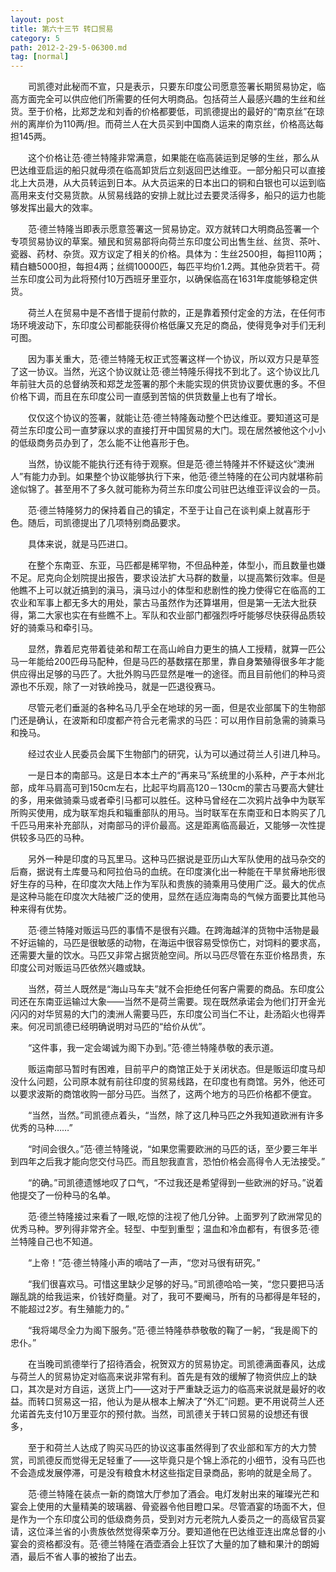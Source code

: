 ```yaml
---
layout: post
title: 第六十三节 转口贸易
category: 5
path: 2012-2-29-5-06300.md
tag: [normal]
---
```


　　司凯德对此秘而不宣，只是表示，只要东印度公司愿意签署长期贸易协定，临高方面完全可以供应他们所需要的任何大明商品。包括荷兰人最感兴趣的生丝和丝货。至于价格，比郑芝龙和刘香的价格都要低，司凯德提出的最好的“南京丝”在琼州的离岸价为110两/担。而荷兰人在大员买到中国商人运来的南京丝，价格高达每担145两。

　　这个价格让范·德兰特隆非常满意，如果能在临高装运到足够的生丝，那么从巴达维亚启运的船只就毋须在临高卸货后立刻返回巴达维亚。一部分船只可以直接北上大员港，从大员转运到日本。从大员运来的日本出口的铜和白银也可以运到临高用来支付交易货款。从贸易线路的安排上就比过去要灵活得多，船只的运力也能够发挥出最大的效率。

　　范·德兰特隆当即表示愿意签署这一贸易协定。双方就转口大明商品签署一个专项贸易协议的草案。殖民和贸易部将向荷兰东印度公司出售生丝、丝货、茶叶、瓷器、药材、杂货。双方议定了相关的价格。具体为：生丝2500担，每担110两；精白糖5000担，每担4两；丝绸10000匹，每匹平均价1.2两。其他杂货若干。荷兰东印度公司为此将预付10万西班牙里亚尔，以确保临高在1631年度能够稳定供货。

　　荷兰人在贸易中是不吝惜于提前付款的，正是靠着预付定金的方法，在任何市场环境波动下，东印度公司都能获得价格低廉又充足的商品，使得竞争对手们无利可图。

　　因为事关重大，范·德兰特隆无权正式签署这样一个协议，所以双方只是草签了这一协议。当然，光这个协议就让范·德兰特隆乐得找不到北了。这个协议比几年前驻大员的总督纳茨和郑芝龙签署的那个未能实现的供货协议要优惠的多。不但价格下调，而且在东印度公司一直感到苦恼的供货数量上也有了增长。

　　仅仅这个协议的签署，就能让范·德兰特隆轰动整个巴达维亚。要知道这可是荷兰东印度公司一直梦寐以求的直接打开中国贸易的大门。现在居然被他这个小小的低级商务员办到了，怎么能不让他喜形于色。

　　当然，协议能不能执行还有待于观察。但是范·德兰特隆并不怀疑这伙“澳洲人”有能力办到。如果整个协议能够执行下来，他范·德兰特隆的在公司内就堪称前途似锦了。甚至用不了多久就可能称为荷兰东印度公司驻巴达维亚评议会的一员。

　　范·德兰特隆努力的保持着自己的镇定，不至于让自己在谈判桌上就喜形于色。随后，司凯德提出了几项特别商品要求。

　　具体来说，就是马匹进口。

　　在整个东南亚、东亚，马匹都是稀罕物，不但品种差，体型小，而且数量也嫌不足。尼克向企划院提出报告，要求设法扩大马群的数量，以提高繁衍效率。但是他瞧不上可以就近搞到的滇马，滇马过小的体型和悲剧性的挽力使得它在临高的工农业和军事上都无多大的用处，蒙古马虽然作为还算堪用，但是第一无法大批获得，第二大家也实在有些瞧不上。军队和农业部门都强烈呼吁能够尽快获得品质较好的骑乘马和牵引马。

　　显然，靠着尼克带着徒弟和帮工在高山岭自力更生的搞人工授精，就算一匹公马一年能给200匹母马配种，但是马匹的基数摆在那里，靠自身繁殖得很多年才能供应得出足够的马匹了。大批外购马匹显然是唯一的途径。而且目前他们的种马资源也不乐观，除了一对铁岭挽马，就是一匹退役赛马。

　　尽管元老们垂涎的各种名马几乎全在地球的另一面，但是农业部属下的生物部门还是确认，在波斯和印度都产符合元老需求的马匹：可以用作目前急需的骑乘马和挽马。

　　经过农业人民委员会属下生物部门的研究，认为可以通过荷兰人引进几种马。

　　一是日本的南部马。这是日本本土产的“再来马”系统里的小系种，产于本州北部，成年马肩高可到150cm左右，比起平均肩高120－130cm的蒙古马要高大健壮的多，用来做骑乘马或者牵引马都可以胜任。这种马曾经在二次鸦片战争中为联军所购买使用，成为联军炮兵和辎重部队的用马。当时联军在东南亚和日本购买了几千匹马用来补充部队，对南部马的评价最高。这是距离临高最近，又能够一次性提供较多马匹的马种。

　　另外一种是印度的马瓦里马。这种马匹据说是亚历山大军队使用的战马杂交的后裔，据说有土库曼马和阿拉伯马的血统。在印度演化出一种能在干旱贫瘠地形很好生存的马种，在印度次大陆上作为军队和贵族的骑乘用马使用广泛。最大的优点是这种马能在印度次大陆被广泛的使用，显然在适应海南岛的气候方面要比其他马种来得有优势。

　　范·德兰特隆对贩运马匹的事情不是很有兴趣。在跨海越洋的货物中活物是最不好运输的，马匹是很敏感的动物，在海运中很容易受惊伤亡，对饲料的要求高，还需要大量的饮水。马匹又非常占据货舱空间。所以马匹尽管在东亚价格昂贵，东印度公司对贩运马匹依然兴趣或缺。

　　当然，荷兰人既然是“海山马车夫”就不会拒绝任何客户需要的商品。东印度公司还在东南亚运输过大象——当然不是荷兰需要。现在既然承诺会为他们打开金光闪闪的对华贸易的大门的澳洲人需要马匹，东印度公司当仁不让，赴汤蹈火也得弄来。何况司凯德已经明确说明对马匹的“给价从优”。

　　“这件事，我一定会竭诚为阁下办到。”范·德兰特隆恭敬的表示道。

　　贩运南部马暂时有困难，目前平户的商馆正处于关闭状态。但是贩运印度马却没什么问题，公司原本就有前往印度的贸易线路，在印度也有商馆。另外，他还可以要求波斯的商馆收购一部分马匹。当然了，这两个地方的马匹价格都不便宜。

　　“当然，当然。”司凯德点着头，“当然，除了这几种马匹之外我知道欧洲有许多优秀的马种……”

　　“时间会很久。”范·德兰特隆说，“如果您需要欧洲的马匹的话，至少要三年半到四年之后我才能向您交付马匹。而且恕我直言，恐怕价格会高得令人无法接受。”

　　“的确。”司凯德遗憾地叹了口气，“不过我还是希望得到一些欧洲的好马。”说着他提交了一份种马的名单。

　　范·德兰特隆接过来看了一眼,吃惊的注视了他几分钟。上面罗列了欧洲常见的优秀马种。罗列得非常齐全。轻型、中型到重型；温血和冷血都有，有很多范·德兰特隆自己也不知道。

　　“上帝！”范·德兰特隆小声的嘀咕了一声，“您对马很有研究。”

　　“我们很喜欢马。可惜这里缺少足够的好马。”司凯德哈哈一笑，“您只要把马活蹦乱跳的给我运来，价钱好商量。对了，我可不要阉马，所有的马都得是年轻的，不能超过2岁。有生殖能力的。”

　　“我将竭尽全力为阁下服务。”范·德兰特隆恭恭敬敬的鞠了一躬，“我是阁下的忠仆。”

　　在当晚司凯德举行了招待酒会，祝贺双方的贸易协定。司凯德满面春风，达成与荷兰人的贸易协定对临高来说非常有利。首先是有效的缓解了物资供应上的缺口，其次是对方自运，送货上门——这对于严重缺乏运力的临高来说就是最好的收益。而转口贸易这一招，他认为是从根本上解决了“外汇”问题。更不用说荷兰人还允诺首先支付10万里亚尔的预付款。当然，司凯德关于转口贸易的设想还有很多，

　　至于和荷兰人达成了购买马匹的协议这事虽然得到了农业部和军方的大力赞赏，司凯德反而觉得无足轻重了——这毕竟只是个锦上添花的小细节，没有马匹也不会造成发展停滞，可是没有粮食木材这些指定目录商品，影响的就是全局了。

　　范·德兰特隆在装点一新的商馆大厅参加了酒会。电灯发射出来的璀璨光芒和宴会上使用的大量精美的玻璃器、骨瓷器令他目瞪口呆。尽管酒宴的场面不大，但是作为一个东印度公司的低级商务员，受到对方元老院九人委员之一的高级官员宴请，这位泽兰省的小贵族依然觉得荣幸万分。要知道他在巴达维亚连出席总督的小宴会的资格都没有。范·德兰特隆在酒壶酒会上狂饮了大量的加了糖和果汁的朗姆酒，最后不省人事的被抬了出去。
